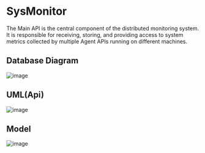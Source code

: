 # SysMonitor
The Main API is the central component of the distributed monitoring system. It is responsible for receiving, storing, and providing access to system metrics collected by multiple Agent APIs running on different machines.

## Database Diagram
![image](https://github.com/user-attachments/assets/94ce9d18-4ea8-494a-9554-50a696fb8a38)

## UML(Api)
![image](https://github.com/user-attachments/assets/30ccb09c-e2c1-4b70-821a-f59f0c73c88d)

## Model
![image](https://github.com/user-attachments/assets/3da1f9fb-49bc-4c7a-b0e9-131914a757c4)
